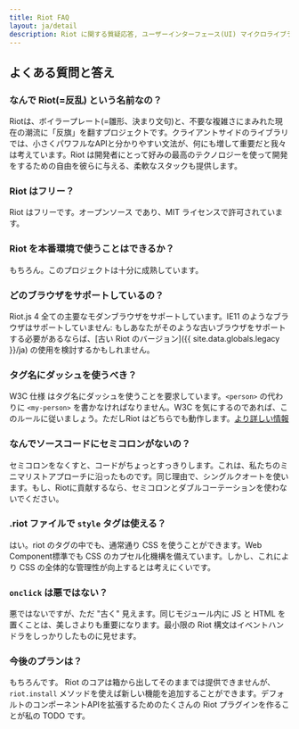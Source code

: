 ```yaml
---
title: Riot FAQ
layout: ja/detail
description: Riot に関する質疑応答, ユーザーインターフェース(UI) マイクロライブラリ
---
```


## よくある質問と答え

### なんで Riot(=反乱) という名前なの？
Riotは、ボイラープレート(=雛形、決まり文句)と、不要な複雑さにまみれた現在の潮流に「反旗」を翻すプロジェクトです。クライアントサイドのライブラリでは、小さくパワフルなAPIと分かりやすい文法が、何にも増して重要だと我々は考えています。Riot は開発者にとって好みの最高のテクノロジーを使って開発をするための自由を彼らに与える、柔軟なスタックも提供します。

### Riot はフリー？
Riot はフリーです。オープンソース であり、MIT ライセンスで許可されています。

### Riot を本番環境で使うことはできるか？
もちろん。このプロジェクトは十分に成熟しています。

### どのブラウザをサポートしているの？

Riot.js 4 全ての主要なモダンブラウザをサポートしています。IE11 のようなブラウザはサポートしていません: もしあなたがそのような古いブラウザをサポートする必要があるならば、[古い Riot のバージョン]({{ site.data.globals.legacy }}/ja) の使用を検討するかもしれません。

### タグ名にダッシュを使うべき？
W3C 仕様 はタグ名にダッシュを使うことを要求しています。`<person>` の代わりに `<my-person>` を書かなければなりません。W3C を気にするのであれば、このルールに従いましょう。ただしRiot はどちらでも動作します。[より詳しい情報](https://html.spec.whatwg.org/multipage/custom-elements.html#valid-custom-element-name)

### なんでソースコードにセミコロンがないの？
セミコロンをなくすと、コードがちょっとすっきりします。これは、私たちのミニマリストアプローチに沿ったものです。同じ理由で、シングルクオートを使います。もし、Riotに貢献するなら、セミコロンとダブルコーテーションを使わないでください。

### .riot ファイルで `style` タグは使える？
はい。riot のタグの中でも、通常通り CSS を使うことができます。Web Component標準でも CSS のカプセル化機構を備えています。しかし、これにより CSS の全体的な管理性が向上するとは考えにくいです。

### `onclick` は悪ではない？
悪ではないですが、ただ "古く" 見えます。同じモジュール内に JS と HTML を置くことは、美しさよりも重要になります。最小限の Riot 構文はイベントハンドラをしっかりしたものに見せます。

### 今後のプランは？

もちろんです。 Riot のコアは箱から出してそのままでは提供できませんが、`riot.install` メソッドを使えば新しい機能を追加することができます。デフォルトのコンポーネントAPIを拡張するためのたくさんの Riot プラグインを作ることが私の TODO です。
